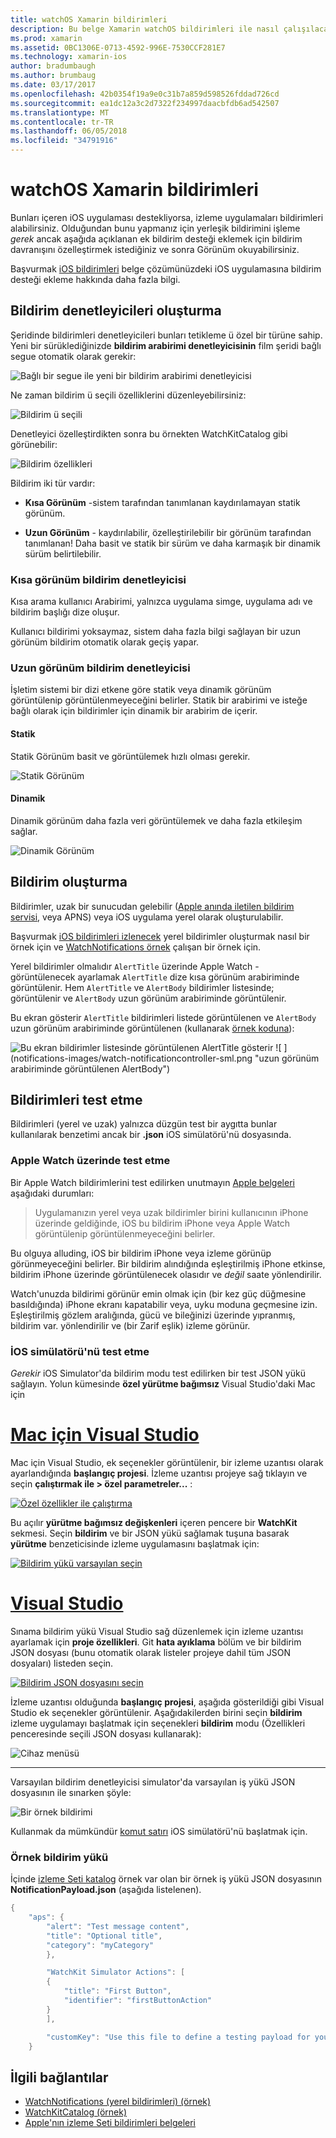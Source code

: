 ```yaml
---
title: watchOS Xamarin bildirimleri
description: Bu belge Xamarin watchOS bildirimleri ile nasıl çalışılacağını açıklar. Bildirim oluşturma ve bildirimleri test oluşturma bildirim denetleyicileri açıklanır.
ms.prod: xamarin
ms.assetid: 0BC1306E-0713-4592-996E-7530CCF281E7
ms.technology: xamarin-ios
author: bradumbaugh
ms.author: brumbaug
ms.date: 03/17/2017
ms.openlocfilehash: 42b0354f19a9e0c31b7a859d598526fddad726cd
ms.sourcegitcommit: ea1dc12a3c2d7322f234997daacbfdb6ad542507
ms.translationtype: MT
ms.contentlocale: tr-TR
ms.lasthandoff: 06/05/2018
ms.locfileid: "34791916"
---
```

# <a name="watchos-notifications-in-xamarin"></a>watchOS Xamarin bildirimleri

Bunları içeren iOS uygulaması destekliyorsa, izleme uygulamaları bildirimleri alabilirsiniz. Olduğundan bunu yapmanız için yerleşik bildirimini işleme *gerek* ancak aşağıda açıklanan ek bildirim desteği eklemek için bildirim davranışını özelleştirmek istediğiniz ve sonra Görünüm okuyabilirsiniz.

Başvurmak [iOS bildirimleri](~/ios/platform/user-notifications/deprecated/index.md) belge çözümünüzdeki iOS uygulamasına bildirim desteği ekleme hakkında daha fazla bilgi.

## <a name="creating-notification-controllers"></a>Bildirim denetleyicileri oluşturma

Şeridinde bildirimleri denetleyicileri bunları tetikleme ü özel bir türüne sahip. Yeni bir sürüklediğinizde **bildirim arabirimi denetleyicisinin** film şeridi bağlı segue otomatik olarak gerekir:

![](notifications-images/notification-storyboard1.png "Bağlı bir segue ile yeni bir bildirim arabirimi denetleyicisi")

Ne zaman bildirim ü seçili özelliklerini düzenleyebilirsiniz:

![](notifications-images/notification-storyboard2.png "Bildirim ü seçili")

Denetleyici özelleştirdikten sonra bu örnekten WatchKitCatalog gibi görünebilir:

![](notifications-images/notifications-segue.png "Bildirim özellikleri")


Bildirim iki tür vardır:

- **Kısa Görünüm** -sistem tarafından tanımlanan kaydırılamayan statik görünüm.

- **Uzun Görünüm** - kaydırılabilir, özelleştirilebilir bir görünüm tarafından tanımlanan! Daha basit ve statik bir sürüm ve daha karmaşık bir dinamik sürüm belirtilebilir.

### <a name="short-look-notification-controller"></a>Kısa görünüm bildirim denetleyicisi

Kısa arama kullanıcı Arabirimi, yalnızca uygulama simge, uygulama adı ve bildirim başlığı dize oluşur.

Kullanıcı bildirimi yoksaymaz, sistem daha fazla bilgi sağlayan bir uzun görünüm bildirim otomatik olarak geçiş yapar.


### <a name="long-look-notification-controller"></a>Uzun görünüm bildirim denetleyicisi

İşletim sistemi bir dizi etkene göre statik veya dinamik görünüm görüntülenip görüntülenmeyeceğini belirler. Statik bir arabirimi ve isteğe bağlı olarak için bildirimler için dinamik bir arabirim de içerir.

#### <a name="static"></a>Statik

Statik Görünüm basit ve görüntülemek hızlı olması gerekir.

![](notifications-images/notification-static.png "Statik Görünüm")

#### <a name="dynamic"></a>Dinamik

Dinamik görünüm daha fazla veri görüntülemek ve daha fazla etkileşim sağlar.

![](notifications-images/notification-dynamic.png "Dinamik Görünüm")


## <a name="generating-notifications"></a>Bildirim oluşturma

Bildirimler, uzak bir sunucudan gelebilir ([Apple anında iletilen bildirim servisi](https://developer.apple.com/library/ios/documentation/NetworkingInternet/Conceptual/RemoteNotificationsPG/Chapters/ApplePushService.html), veya APNS) veya iOS uygulama yerel olarak oluşturulabilir.

Başvurmak [iOS bildirimleri izlenecek](~/ios/platform/user-notifications/deprecated/local-notifications-in-ios-walkthrough.md) yerel bildirimler oluşturmak nasıl bir örnek için ve [WatchNotifications örnek](https://developer.xamarin.com/samples/monotouch/WatchKit/WatchNotifications/) çalışan bir örnek için.

Yerel bildirimler olmalıdır `AlertTitle` üzerinde Apple Watch - görüntülenecek ayarlamak `AlertTitle` dize kısa görünüm arabiriminde görüntülenir. Hem `AlertTitle` ve `AlertBody` bildirimler listesinde; görüntülenir ve `AlertBody` uzun görünüm arabiriminde görüntülenir.

Bu ekran gösterir `AlertTitle` bildirimleri listede görüntülenen ve `AlertBody` uzun görünüm arabiriminde görüntülenen (kullanarak [örnek koduna](https://developer.xamarin.com/samples/monotouch/WatchKit/WatchNotifications/)):

![](notifications-images/watch-notificationslist-sml.png "Bu ekran bildirimler listesinde görüntülenen AlertTitle gösterir") ![ ] (notifications-images/watch-notificationcontroller-sml.png "uzun görünüm arabiriminde görüntülenen AlertBody")

## <a name="testing-notifications"></a>Bildirimleri test etme

Bildirimleri (yerel ve uzak) yalnızca düzgün test bir aygıtta bunlar kullanılarak benzetimi ancak bir **.json** iOS simülatörü'nü dosyasında.

### <a name="testing-on-apple-watch"></a>Apple Watch üzerinde test etme

Bir Apple Watch bildirimlerini test edilirken unutmayın [Apple belgeleri](https://developer.apple.com/library/ios/documentation/General/Conceptual/WatchKitProgrammingGuide/BasicSupport.html) aşağıdaki durumları:

> Uygulamanızın yerel veya uzak bildirimler birini kullanıcının iPhone üzerinde geldiğinde, iOS bu bildirim iPhone veya Apple Watch görüntülenip görüntülenmeyeceğini belirler.

Bu olguya alluding, iOS bir bildirim iPhone veya izleme görünüp görünmeyeceğini belirler. Bir bildirim alındığında eşleştirilmiş iPhone etkinse, bildirim iPhone üzerinde görüntülenecek olasıdır ve *değil* saate yönlendirilir.

Watch'unuzda bildirimi görünür emin olmak için (bir kez güç düğmesine basıldığında) iPhone ekranı kapatabilir veya, uyku moduna geçmesine izin. Eşleştirilmiş gözlem aralığında, gücü ve bileğinizi üzerinde yıpranmış, bildirim var. yönlendirilir ve (bir Zarif eşlik) izleme görünür.

### <a name="testing-on-the-ios-simulator"></a>İOS simülatörü'nü test etme

*Gerekir* iOS Simulator'da bildirim modu test edilirken bir test JSON yükü sağlayın. Yolun kümesinde **özel yürütme bağımsız** Visual Studio'daki Mac için

# <a name="visual-studio-for-mactabvsmac"></a>[Mac için Visual Studio](#tab/vsmac)

Mac için Visual Studio, ek seçenekler görüntülenir, bir izleme uzantısı olarak ayarlandığında **başlangıç projesi**.
İzleme uzantısı projeye sağ tıklayın ve seçin **çalıştırmak ile > özel parametreler...** :
    
[![](notifications-images/runwith-customparams-sml.png "Özel özellikler ile çalıştırma")](notifications-images/runwith-customparams.png#lightbox)
    
Bu açılır **yürütme bağımsız değişkenleri** içeren pencere bir **WatchKit** sekmesi. Seçin **bildirim** ve bir JSON yükü sağlamak tuşuna basarak **yürütme** benzeticisinde izleme uygulamasını başlatmak için:
    
[![](notifications-images/runwith-execargs-sml.png "Bildirim yükü varsayılan seçin")](notifications-images/runwith-execargs.png#lightbox)

# <a name="visual-studiotabvswin"></a>[Visual Studio](#tab/vswin)

Sınama bildirim yükü Visual Studio sağ düzenlemek için izleme uzantısı ayarlamak için **proje özellikleri**. Git **hata ayıklama** bölüm ve bir bildirim JSON dosyası (bunu otomatik olarak listeler projeye dahil tüm JSON dosyaları) listeden seçin.
    
[![](notifications-images/runwith-execargs-sml-vs.png "Bildirim JSON dosyasını seçin")](notifications-images/runwith-execargs-vs.png#lightbox)

İzleme uzantısı olduğunda **başlangıç projesi**, aşağıda gösterildiği gibi Visual Studio ek seçenekler görüntülenir. Aşağıdakilerden birini seçin **bildirim** izleme uygulamayı başlatmak için seçenekleri **bildirim** modu (Özellikleri penceresinde seçili JSON dosyası kullanarak):
    
![](notifications-images/runwith-vs.png "Cihaz menüsü")

-----

Varsayılan bildirim denetleyicisi simulator'da varsayılan iş yükü JSON dosyasının ile sınarken şöyle:

![](notifications-images/notification-debug-sml.png "Bir örnek bildirimi")

Kullanmak da mümkündür [komut satırı](~/ios/watchos/troubleshooting.md#command_line) iOS simülatörü'nü başlatmak için.

### <a name="example-notification-payload"></a>Örnek bildirim yükü

İçinde [izleme Seti katalog](https://developer.xamarin.com/samples/monotouch/WatchKit/WatchKitCatalog/) örnek var olan bir örnek iş yükü JSON dosyasının **NotificationPayload.json** (aşağıda listelenen).

```csharp
{
    "aps": {
        "alert": "Test message content",
        "title": "Optional title",
        "category": "myCategory"
        },

        "WatchKit Simulator Actions": [
        {
            "title": "First Button",
            "identifier": "firstButtonAction"
        }
        ],

        "customKey": "Use this file to define a testing payload for your notifications. The aps dictionary specifies the category, alert text and title. The WatchKit Simulator Actions array can provide info for one or more action buttons in addition to the standard Dismiss button. Any other top level keys are custom payload. If you have multiple such JSON files in your project, you'll be able to choose between them in when selecting to debug the notification interface of your Watch App."
    }
```



## <a name="related-links"></a>İlgili bağlantılar

- [WatchNotifications (yerel bildirimleri) (örnek)](https://developer.xamarin.com/samples/monotouch/WatchKit/WatchNotifications/)
- [WatchKitCatalog (örnek)](https://developer.xamarin.com/samples/monotouch/WatchKit/WatchKitCatalog/)
- [Apple'nın izleme Seti bildirimleri belgeleri](https://developer.apple.com/library/ios/documentation/General/Conceptual/WatchKitProgrammingGuide/BasicSupport.html)
